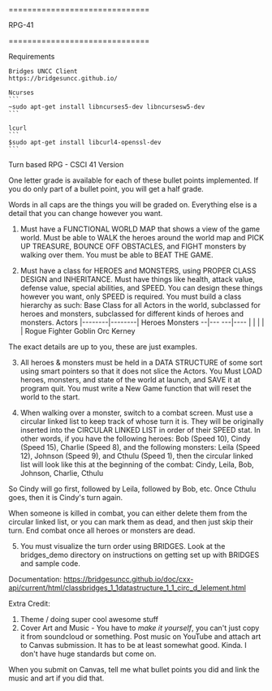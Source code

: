 ==============================

 RPG-41

==============================

Requirements
~~~~~~~~~~~~
Bridges UNCC Client
https://bridgesuncc.github.io/

Ncurses
```
~sudo apt-get install libncurses5-dev libncursesw5-dev
```

lcurl
```
$sudo apt-get install libcurl4-openssl-dev
```
~~~~~~~~~~~~

Turn based RPG - CSCI 41 Version

One letter grade is available for each of these bullet points implemented. If
you do only part of a bullet point, you will get a half grade.

Words in all caps are the things you will be graded on. Everything else is a
detail that you can change however you want.

1) Must have a FUNCTIONAL WORLD MAP that shows a view of the game world.
Must be able to WALK the heroes around the world map and PICK UP TREASURE,
BOUNCE OFF OBSTACLES, and FIGHT monsters by walking over them.
You must be able to BEAT THE GAME.

2) Must have a class for HEROES and MONSTERS, using PROPER CLASS DESIGN and INHERITANCE.
Must have things like health, attack value, defense value, special abilities, and SPEED.
You can design these things however you want, only SPEED is required. You must
build a class hierarchy as such: Base Class for all Actors in the world,
subclassed for heroes and monsters, subclassed for different kinds of heroes
and monsters. 
               Actors
        |--------|--------|
      Heroes           Monsters
	  --|---           ---|----
      |    |          |   |   |
	Rogue Fighter  Goblin Orc Kerney

The exact details are up to you, these are just examples.

3) All heroes & monsters must be held in a DATA STRUCTURE of some sort using
smart pointers so that it does not slice the Actors. You Must LOAD
heroes, monsters, and state of the world at launch, and SAVE it at program quit.
You must write a New Game function that will reset the world to the start.

4) When walking over a monster, switch to a combat screen. Must use a circular
linked list to keep track of whose turn it is. They will be originally
inserted into the CIRCULAR LINKED LIST in order of their SPEED stat. In other
words, if you have the following heroes: Bob (Speed 10), Cindy (Speed 15),
Charlie (Speed 8), and the following monsters: Leila (Speed 12), Johnson
(Speed 9), and Cthulu (Speed 1), then the circular linked list will look like
this at the beginning of the combat:
Cindy, Leila, Bob, Johnson, Charlie, Cthulu

So Cindy will go first, followed by Leila, followed by Bob, etc. Once Cthulu
goes, then it is Cindy's turn again.

When someone is killed in combat, you can either delete them from the circular
linked list, or you can mark them as dead, and then just skip their turn. End
combat once all heroes or monsters are dead.

5) You must visualize the turn order using BRIDGES. Look at the bridges_demo
directory on instructions on getting set up with BRIDGES and sample code.

Documentation:
https://bridgesuncc.github.io/doc/cxx-api/current/html/classbridges_1_1datastructure_1_1_circ_d_lelement.html

Extra Credit:
1) Theme / doing super cool awesome stuff
2) Cover Art and Music - You have to *make it yourself*, you can't just copy it
from soundcloud or something. Post music on YouTube and attach art to Canvas
submission. It has to be at least somewhat good. Kinda. I don't have huge
standards but come on.

When you submit on Canvas, tell me what bullet points you did and link the
music and art if you did that.
